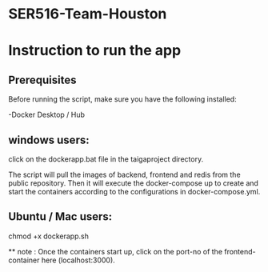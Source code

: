 # SER516-Team-Houston

#  Instruction to run the app


## Prerequisites

Before running the script, make sure you have the following installed:

-Docker Desktop / Hub

## windows users:
 click on the dockerapp.bat file in the taigaproject directory.

 The script will pull the images of backend, frontend and redis from the public repository.
 Then it will execute the docker-compose up to create and start the containers according to the configurations in docker-compose.yml.


## Ubuntu / Mac users:
   chmod +x dockerapp.sh


** note : Once the containers start up,  click on the port-no of the frontend-container here (localhost:3000).
